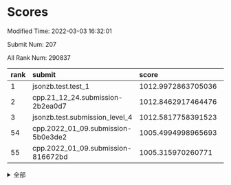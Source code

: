 # Scores

Modified Time: 2022-03-03 16:32:01

Submit Num: 207

All Rank Num: 290837

| rank |               submit               |       score        |       sigma        | pk_num |
| :--- | :--------------------------------- | :----------------- | :----------------- | :----- |
| 1    | jsonzb.test.test_1                 | 1012.9972863705036 | 0.8175559187266493 | 5623   |
| 2    | cpp.21_12_24.submission-2b2ea0d7   | 1012.8462917464476 | 0.7934098747601929 | 5620   |
| 3    | jsonzb.test.submission_level_4     | 1012.5817758391523 | 0.7847827250916322 | 5622   |
| 54   | cpp.2022_01_09.submission-5b0e3de2 | 1005.4994998965693 | 0.7298548766638503 | 5620   |
| 55   | cpp.2022_01_09.submission-816672bd | 1005.315970260771  | 0.7255232480279564 | 5619   |


<details>
<summary>全部</summary>

| rank |                 submit                 |       score        |       sigma        | pk_num |
| :--- | :------------------------------------- | :----------------- | :----------------- | :----- |
| 1    | jsonzb.test.test_1                     | 1012.9972863705036 | 0.8175559187266493 | 5623   |
| 2    | cpp.21_12_24.submission-2b2ea0d7       | 1012.8462917464476 | 0.7934098747601929 | 5620   |
| 3    | jsonzb.test.submission_level_4         | 1012.5817758391523 | 0.7847827250916322 | 5622   |
| 4    | gobigger.level_3.submission_level_3_42 | 1011.389804827278  | 0.760092824892857  | 5620   |
| 5    | gobigger.level_3.submission_level_3_19 | 1011.2055123789162 | 0.7692910751685782 | 5621   |
| 6    | gobigger.level_3.submission_level_3_35 | 1011.1854020060109 | 0.7788322421812867 | 5618   |
| 7    | gobigger.level_3.submission_level_3_40 | 1011.1471457914909 | 0.7737285383197458 | 5622   |
| 8    | gobigger.level_3.submission_level_3_38 | 1011.1158557961325 | 0.7574622359409058 | 5623   |
| 9    | gobigger.level_3.submission_level_3_10 | 1011.048533196344  | 0.7616408205852655 | 5621   |
| 10   | gobigger.level_3.submission_level_3_11 | 1010.8194898403177 | 0.755589687902472  | 5617   |
| 11   | gobigger.level_3.submission_level_3_26 | 1010.8130602736627 | 0.7670430877869833 | 5623   |
| 12   | gobigger.level_3.submission_level_3_16 | 1010.7749055406862 | 0.7670433562094092 | 5613   |
| 13   | gobigger.level_3.submission_level_3_43 | 1010.7245835376291 | 0.7650299046936109 | 5621   |
| 14   | gobigger.level_3.submission_level_3_7  | 1010.7002032057795 | 0.752335609174438  | 5623   |
| 15   | gobigger.level_3.submission_level_3_14 | 1010.6328117779657 | 0.760955830657156  | 5618   |
| 16   | gobigger.level_3.submission_level_3_20 | 1010.6084827062856 | 0.7765865466879599 | 5626   |
| 17   | gobigger.level_3.submission_level_3_25 | 1010.5574308278534 | 0.7570912372878424 | 5625   |
| 18   | gobigger.level_3.submission_level_3_23 | 1010.4877452878516 | 0.7548879640823929 | 5617   |
| 19   | gobigger.level_3.submission_level_3_3  | 1010.4656281305704 | 0.7780199542026108 | 5619   |
| 20   | gobigger.level_3.submission_level_3_27 | 1010.4202157459923 | 0.7438109108288287 | 5620   |
| 21   | gobigger.level_3.submission_level_3_36 | 1010.4130064138684 | 0.7713064756512042 | 5623   |
| 22   | gobigger.level_3.submission_level_3_49 | 1010.3852356850365 | 0.7530777987621704 | 5620   |
| 23   | gobigger.level_3.submission_level_3_1  | 1010.350185693167  | 0.7747648522514313 | 5617   |
| 24   | gobigger.level_3.submission_level_3_34 | 1010.311022498239  | 0.758078047971571  | 5622   |
| 25   | gobigger.level_3.submission_level_3_46 | 1010.2661058868163 | 0.7681733107435302 | 5620   |
| 26   | gobigger.level_3.submission_level_3_33 | 1010.2426138194618 | 0.7706826409635554 | 5623   |
| 27   | gobigger.level_3.submission_level_3_15 | 1010.223986869827  | 0.7572763569238097 | 5618   |
| 28   | gobigger.level_3.submission_level_3_47 | 1010.1799655941239 | 0.7558913986623008 | 5619   |
| 29   | gobigger.level_3.submission_level_3_5  | 1010.0825776563997 | 0.7632483949674973 | 5619   |
| 30   | gobigger.level_3.submission_level_3_2  | 1010.0590635034051 | 0.7846740010023963 | 5623   |
| 31   | gobigger.level_3.submission_level_3_4  | 1010.0536279283195 | 0.7412002045528445 | 5620   |
| 32   | gobigger.level_3.submission_level_3_32 | 1010.0165926099241 | 0.7583407342936592 | 5622   |
| 33   | gobigger.level_3.submission_level_3_0  | 1010.0126678680896 | 0.7613685691959213 | 5620   |
| 34   | gobigger.level_3.submission_level_3_39 | 1009.9654658764155 | 0.7447270621895041 | 5618   |
| 35   | gobigger.level_3.submission_level_3_29 | 1009.9606325429277 | 0.7354323071764002 | 5621   |
| 36   | gobigger.level_3.submission_level_3_6  | 1009.8995829721263 | 0.7452000273839837 | 5622   |
| 37   | gobigger.level_3.submission_level_3_30 | 1009.8873609900759 | 0.7645568425197985 | 5619   |
| 38   | gobigger.level_3.submission_level_3_17 | 1009.8866185097371 | 0.7788316467747305 | 5625   |
| 39   | gobigger.level_3.submission_level_3_13 | 1009.8070639070188 | 0.7623743518626778 | 5612   |
| 40   | gobigger.level_3.submission_level_3_22 | 1009.7001842784935 | 0.7557323821784225 | 5625   |
| 41   | gobigger.level_3.submission_level_3_12 | 1009.6245861478109 | 0.7410617360420246 | 5619   |
| 42   | gobigger.level_3.submission_level_3_21 | 1009.5975639602932 | 0.7446359687206394 | 5622   |
| 43   | gobigger.level_3.submission_level_3_31 | 1009.5761147024863 | 0.7430366975312188 | 5617   |
| 44   | gobigger.level_3.submission_level_3_9  | 1009.5192484622236 | 0.7807496839784683 | 5615   |
| 45   | gobigger.level_3.submission_level_3_28 | 1009.489652685921  | 0.7530247162927025 | 5621   |
| 46   | gobigger.level_3.submission_level_3_18 | 1009.4457843269485 | 0.7498657912291906 | 5618   |
| 47   | gobigger.level_3.submission_level_3_37 | 1009.4072380132425 | 0.7621860626902216 | 5626   |
| 48   | gobigger.level_3.submission_level_3_44 | 1009.2943214599073 | 0.7512581227237245 | 5622   |
| 49   | gobigger.level_3.submission_level_3_8  | 1009.2822981633612 | 0.7446796499670827 | 5615   |
| 50   | gobigger.level_3.submission_level_3_41 | 1009.2563052703466 | 0.7488079890306573 | 5619   |
| 51   | gobigger.level_3.submission_level_3_45 | 1009.1692510942913 | 0.7476784857975605 | 5620   |
| 52   | gobigger.level_3.submission_level_3_24 | 1009.0329072633051 | 0.7577600300346207 | 5622   |
| 53   | gobigger.level_3.submission_level_3_48 | 1009.0167808529251 | 0.7585287320854198 | 5621   |
| 54   | cpp.2022_01_09.submission-5b0e3de2     | 1005.4994998965693 | 0.7298548766638503 | 5620   |
| 55   | cpp.2022_01_09.submission-816672bd     | 1005.315970260771  | 0.7255232480279564 | 5619   |
| 56   | gobigger.level_1.submission_level_1_26 | 1004.8348009931607 | 0.718147914894505  | 5622   |
| 57   | gobigger.level_1.submission_level_1_28 | 1004.7637416052934 | 0.725489567717915  | 5616   |
| 58   | gobigger.level_1.submission_level_1_24 | 1004.5839288956167 | 0.7240447672227578 | 5620   |
| 59   | gobigger.level_1.submission_level_1_12 | 1004.5380932992728 | 0.7275049644571989 | 5617   |
| 60   | gobigger.level_1.submission_level_1_11 | 1004.487152774369  | 0.7241258206566944 | 5618   |
| 61   | gobigger.level_1.submission_level_1_49 | 1004.2439626871646 | 0.7201543984328842 | 5622   |
| 62   | gobigger.level_1.submission_level_1_4  | 1004.1583188501742 | 0.7130859868838441 | 5623   |
| 63   | gobigger.level_1.submission_level_1_3  | 1004.1133442854    | 0.7166930009304736 | 5623   |
| 64   | gobigger.level_1.submission_level_1_21 | 1004.036879766287  | 0.7224392006629161 | 5620   |
| 65   | gobigger.level_1.submission_level_1_31 | 1003.9884611760862 | 0.72538263453951   | 5621   |
| 66   | gobigger.level_1.submission_level_1_20 | 1003.8446118442342 | 0.7245472853556585 | 5619   |
| 67   | gobigger.level_1.submission_level_1_16 | 1003.670837877429  | 0.7272725715241316 | 5623   |
| 68   | gobigger.level_1.submission_level_1_1  | 1003.5856643490417 | 0.7163845974471471 | 5618   |
| 69   | gobigger.level_1.submission_level_1_7  | 1003.583651202875  | 0.719905557606993  | 5621   |
| 70   | gobigger.level_1.submission_level_1_27 | 1003.509542774324  | 0.7279407821993928 | 5622   |
| 71   | gobigger.level_1.submission_level_1_43 | 1003.494397341268  | 0.7224649899595177 | 5615   |
| 72   | gobigger.level_1.submission_level_1_18 | 1003.4625784860581 | 0.7241334860626721 | 5618   |
| 73   | gobigger.level_1.submission_level_1_48 | 1003.4307945361068 | 0.7218713425653395 | 5625   |
| 74   | gobigger.level_1.submission_level_1_34 | 1003.4251600134025 | 0.718268375657251  | 5626   |
| 75   | gobigger.level_1.submission_level_1_39 | 1003.4167448646391 | 0.7150336742980573 | 5629   |
| 76   | gobigger.level_1.submission_level_1_42 | 1003.405146646594  | 0.7238277414969847 | 5622   |
| 77   | gobigger.level_1.submission_level_1_25 | 1003.3324195891457 | 0.7212531289482205 | 5617   |
| 78   | gobigger.level_1.submission_level_1_8  | 1003.2999549440179 | 0.7113197172190961 | 5619   |
| 79   | gobigger.level_1.submission_level_1_44 | 1003.289236572698  | 0.7301832486327309 | 5624   |
| 80   | gobigger.level_1.submission_level_1_0  | 1003.2728239883357 | 0.7318887835198012 | 5617   |
| 81   | gobigger.level_1.submission_level_1_13 | 1003.2097165415304 | 0.7169660886658302 | 5621   |
| 82   | gobigger.level_1.submission_level_1_22 | 1003.2039504933294 | 0.7163528275482621 | 5614   |
| 83   | gobigger.level_1.submission_level_1_5  | 1003.19056205646   | 0.7073727875414151 | 5624   |
| 84   | gobigger.level_1.submission_level_1_47 | 1003.1750297487274 | 0.7215107093190691 | 5619   |
| 85   | gobigger.level_1.submission_level_1_14 | 1003.0424033552661 | 0.7263274920852804 | 5618   |
| 86   | gobigger.level_1.submission_level_1_40 | 1003.0246939452555 | 0.7224766940537208 | 5623   |
| 87   | gobigger.level_1.submission_level_1_45 | 1002.9855291790743 | 0.7203898878634661 | 5616   |
| 88   | gobigger.level_1.submission_level_1_46 | 1002.9597940837637 | 0.7142585143371788 | 5621   |
| 89   | gobigger.level_1.submission_level_1_2  | 1002.9509777369233 | 0.7033915778225287 | 5620   |
| 90   | gobigger.level_1.submission_level_1_6  | 1002.9480684544709 | 0.7105969166837991 | 5617   |
| 91   | gobigger.level_1.submission_level_1_23 | 1002.9384277581327 | 0.7157218969890998 | 5620   |
| 92   | gobigger.level_1.submission_level_1_33 | 1002.9318396732396 | 0.7209215634107816 | 5626   |
| 93   | gobigger.level_1.submission_level_1_41 | 1002.8295527982651 | 0.7172327366228342 | 5621   |
| 94   | gobigger.level_1.submission_level_1_36 | 1002.8277081333383 | 0.7247932571637579 | 5619   |
| 95   | gobigger.level_1.submission_level_1_9  | 1002.6973522257424 | 0.7079884136874462 | 5620   |
| 96   | gobigger.level_1.submission_level_1_38 | 1002.6954200345155 | 0.7136661909163245 | 5624   |
| 97   | gobigger.level_1.submission_level_1_15 | 1002.647386134387  | 0.7204332965744069 | 5616   |
| 98   | gobigger.level_1.submission_level_1_10 | 1002.6260599551892 | 0.7124852416532469 | 5619   |
| 99   | gobigger.level_1.submission_level_1_30 | 1002.3633790423572 | 0.7187690248967857 | 5619   |
| 100  | gobigger.level_1.submission_level_1_37 | 1002.3086960388852 | 0.7153319600044629 | 5621   |
| 101  | gobigger.level_1.submission_level_1_35 | 1002.246200702313  | 0.7122247158817254 | 5624   |
| 102  | gobigger.level_1.submission_level_1_17 | 1002.1352284425764 | 0.7178002103451571 | 5619   |
| 103  | gobigger.level_1.submission_level_1_32 | 1002.1084585938335 | 0.7054024820868714 | 5617   |
| 104  | gobigger.level_1.submission_level_1_19 | 1002.1053597298372 | 0.7247190172474924 | 5617   |
| 105  | gobigger.level_1.submission_level_1_29 | 1001.7855668142721 | 0.7107976261842346 | 5624   |
| 106  | gobigger.random.submission_random_19   | 997.0447591097862  | 0.7077718135229479 | 5620   |
| 107  | gobigger.random.submission_random_40   | 996.8135322762009  | 0.7178474172219261 | 5621   |
| 108  | gobigger.random.submission_random_37   | 996.7545152185389  | 0.7089522704832598 | 5625   |
| 109  | gobigger.random.submission_random_11   | 996.7042859157548  | 0.7133455779424922 | 5622   |
| 110  | gobigger.random.submission_random_13   | 996.6335663072057  | 0.7264538989471514 | 5620   |
| 111  | gobigger.random.submission_random_32   | 996.5438003808683  | 0.7130276641848419 | 5621   |
| 112  | gobigger.random.submission_random_1    | 996.5219005722641  | 0.7111974499344946 | 5620   |
| 113  | gobigger.random.submission_random_35   | 996.4992575374728  | 0.7042095761257731 | 5620   |
| 114  | gobigger.random.submission_random_26   | 996.4924096278817  | 0.706039215599846  | 5616   |
| 115  | gobigger.random.submission_random_27   | 996.4826672893622  | 0.7097594237226106 | 5625   |
| 116  | gobigger.random.submission_random_25   | 996.4406877147715  | 0.7094995997533177 | 5625   |
| 117  | gobigger.random.submission_random_9    | 996.4268697298814  | 0.7104101750379107 | 5615   |
| 118  | gobigger.random.submission_random_17   | 996.3846617764955  | 0.7297443313700265 | 5619   |
| 119  | gobigger.random.submission_random_38   | 996.3251469717791  | 0.7095266788199784 | 5624   |
| 120  | gobigger.random.submission_random_20   | 996.2105691510595  | 0.7013202728896345 | 5620   |
| 121  | gobigger.random.submission_random_28   | 996.2058365361677  | 0.7150303403880782 | 5619   |
| 122  | gobigger.random.submission_random_43   | 996.189815112433   | 0.7180388897376897 | 5619   |
| 123  | gobigger.random.submission_random_10   | 996.1292264391902  | 0.709592118520849  | 5623   |
| 124  | gobigger.random.submission_random_0    | 996.0889664870011  | 0.7214348708912933 | 5621   |
| 125  | gobigger.random.submission_random_21   | 996.0473820925054  | 0.6998875673281628 | 5623   |
| 126  | gobigger.random.submission_random_4    | 996.0118324779941  | 0.7105861603530871 | 5622   |
| 127  | gobigger.random.submission_random_15   | 995.8953895499177  | 0.7137510776957819 | 5623   |
| 128  | gobigger.random.submission_random_8    | 995.8738923649069  | 0.7153045096931385 | 5622   |
| 129  | gobigger.random.submission_random_5    | 995.8693573278824  | 0.7143169711391352 | 5621   |
| 130  | gobigger.random.submission_random_22   | 995.8473089839292  | 0.7163307243583035 | 5621   |
| 131  | gobigger.random.submission_random_33   | 995.7950181676678  | 0.7142962292596453 | 5622   |
| 132  | gobigger.random.submission_random_2    | 995.7648170999632  | 0.7228186282798431 | 5622   |
| 133  | gobigger.random.submission_random_48   | 995.7643647345543  | 0.7086767299922097 | 5618   |
| 134  | gobigger.random.submission_random_41   | 995.7336156259425  | 0.7333611995213586 | 5617   |
| 135  | gobigger.random.submission_random_44   | 995.7290493257269  | 0.7264912412232633 | 5616   |
| 136  | gobigger.random.submission_random_46   | 995.7049893000934  | 0.7149209467950736 | 5623   |
| 137  | gobigger.random.submission_random_30   | 995.6937632679391  | 0.7173064237565316 | 5621   |
| 138  | gobigger.random.submission_random_14   | 995.6744041412059  | 0.7171463983575611 | 5617   |
| 139  | gobigger.random.submission_random_34   | 995.6407542503314  | 0.7157692941028382 | 5617   |
| 140  | gobigger.random.submission_random_45   | 995.6347180982015  | 0.7260536747248884 | 5622   |
| 141  | gobigger.random.submission_random_23   | 995.5693424548712  | 0.6983707056302259 | 5618   |
| 142  | gobigger.random.submission_random_7    | 995.5195424873682  | 0.7144743349732426 | 5618   |
| 143  | gobigger.random.submission_random_49   | 995.48639221464    | 0.7144084631293429 | 5614   |
| 144  | gobigger.random.submission_random_39   | 995.456054404512   | 0.7278660384394969 | 5621   |
| 145  | gobigger.random.submission_random_42   | 995.3729862608031  | 0.7190169106516281 | 5618   |
| 146  | gobigger.random.submission_random_16   | 995.3536896153535  | 0.7096179185383378 | 5622   |
| 147  | gobigger.random.submission_random_18   | 995.341043119993   | 0.7041295807994082 | 5622   |
| 148  | gobigger.random.submission_random_24   | 995.3080108827688  | 0.7251354893112593 | 5617   |
| 149  | gobigger.random.submission_random_31   | 995.2815855984339  | 0.7153479024916841 | 5618   |
| 150  | gobigger.random.submission_random_12   | 995.2404716027411  | 0.7030412327455638 | 5620   |
| 151  | gobigger.random.submission_random_36   | 995.2164708225863  | 0.7332545664780069 | 5624   |
| 152  | gobigger.random.submission_random_29   | 995.1983163948146  | 0.7102977651582624 | 5617   |
| 153  | gobigger.random.submission_random_47   | 995.1463652942233  | 0.7053921249259486 | 5620   |
| 154  | gobigger.random.submission_random_6    | 995.1301559001613  | 0.7274075122205551 | 5623   |
| 155  | gobigger.random.submission_random_3    | 995.0156730569104  | 0.708627335174741  | 5621   |
| 156  | gobigger.level_2.submission_level_2_45 | 994.4571514244942  | 0.7368604063397362 | 5618   |
| 157  | gobigger.level_2.submission_level_2_28 | 993.6254382344687  | 0.7259413181816481 | 5624   |
| 158  | gobigger.level_2.submission_level_2_15 | 993.600213350821   | 0.7385169269917857 | 5619   |
| 159  | gobigger.level_2.submission_level_2_12 | 993.5823443680997  | 0.7427253349910234 | 5620   |
| 160  | gobigger.level_2.submission_level_2_29 | 993.3271002319049  | 0.7409018929313687 | 5619   |
| 161  | gobigger.level_2.submission_level_2_13 | 993.146992221978   | 0.7440379184440419 | 5617   |
| 162  | gobigger.level_2.submission_level_2_16 | 993.0443529031556  | 0.7373395262770107 | 5619   |
| 163  | gobigger.level_2.submission_level_2_36 | 992.968511779363   | 0.727047164279537  | 5623   |
| 164  | gobigger.level_2.submission_level_2_27 | 992.9637552235994  | 0.7269107695587217 | 5618   |
| 165  | gobigger.level_2.submission_level_2_0  | 992.9607837803101  | 0.7424182441747307 | 5625   |
| 166  | gobigger.level_2.submission_level_2_25 | 992.6442364836739  | 0.7531985055468545 | 5618   |
| 167  | gobigger.level_2.submission_level_2_31 | 992.5239621864505  | 0.7447857110043092 | 5621   |
| 168  | gobigger.level_2.submission_level_2_22 | 992.5188413531035  | 0.7558747107003009 | 5620   |
| 169  | gobigger.level_2.submission_level_2_26 | 992.3705801614867  | 0.7450043126175664 | 5616   |
| 170  | gobigger.level_2.submission_level_2_37 | 992.3642709906239  | 0.7525661997633861 | 5620   |
| 171  | gobigger.level_2.submission_level_2_38 | 992.276538234487   | 0.7502710979180046 | 5614   |
| 172  | gobigger.level_2.submission_level_2_19 | 992.2639296432883  | 0.7346681996288487 | 5622   |
| 173  | gobigger.level_2.submission_level_2_17 | 992.2439673242751  | 0.7376468364842736 | 5618   |
| 174  | gobigger.level_2.submission_level_2_21 | 992.2120056969246  | 0.7614804174217314 | 5618   |
| 175  | gobigger.level_2.submission_level_2_46 | 992.1935836799571  | 0.7459547069054002 | 5618   |
| 176  | gobigger.level_2.submission_level_2_11 | 992.1794958633212  | 0.7350022446626349 | 5624   |
| 177  | gobigger.level_2.submission_level_2_41 | 992.1299511312949  | 0.7559749885974957 | 5617   |
| 178  | gobigger.level_2.submission_level_2_40 | 992.0622695181897  | 0.7405261485573569 | 5624   |
| 179  | gobigger.level_2.submission_level_2_24 | 992.0560703127247  | 0.7494119013551417 | 5620   |
| 180  | gobigger.level_2.submission_level_2_1  | 992.0497080003519  | 0.7523201937695049 | 5620   |
| 181  | gobigger.level_2.submission_level_2_33 | 992.0363256932848  | 0.7637580047297469 | 5619   |
| 182  | gobigger.level_2.submission_level_2_18 | 992.0056531582572  | 0.7261616114668981 | 5622   |
| 183  | gobigger.level_2.submission_level_2_8  | 991.8986594962981  | 0.7330328043177817 | 5619   |
| 184  | gobigger.level_2.submission_level_2_49 | 991.862194297937   | 0.7513092621783574 | 5615   |
| 185  | gobigger.level_2.submission_level_2_30 | 991.7363061957412  | 0.7441993025195822 | 5615   |
| 186  | gobigger.level_2.submission_level_2_44 | 991.7111802170241  | 0.7633958458484849 | 5615   |
| 187  | gobigger.level_2.submission_level_2_42 | 991.7016063647714  | 0.7586975109943515 | 5620   |
| 188  | gobigger.level_2.submission_level_2_20 | 991.6226048667587  | 0.7615936306587434 | 5614   |
| 189  | gobigger.level_2.submission_level_2_9  | 991.6188122004377  | 0.7404100822304419 | 5614   |
| 190  | gobigger.level_2.submission_level_2_2  | 991.605520858246   | 0.7490816210604317 | 5619   |
| 191  | gobigger.level_2.submission_level_2_7  | 991.4821877351607  | 0.7584352890543163 | 5618   |
| 192  | gobigger.level_2.submission_level_2_48 | 991.4558426538711  | 0.7368489947638667 | 5624   |
| 193  | gobigger.level_2.submission_level_2_39 | 991.3684646275129  | 0.7604394367812458 | 5623   |
| 194  | gobigger.level_2.submission_level_2_4  | 991.3176124798563  | 0.7586344671008621 | 5621   |
| 195  | gobigger.level_2.submission_level_2_14 | 991.2803003008107  | 0.7501250641425249 | 5620   |
| 196  | gobigger.level_2.submission_level_2_35 | 991.2046410975404  | 0.7545072075122412 | 5617   |
| 197  | gobigger.level_2.submission_level_2_5  | 991.0947812646144  | 0.7576789712904667 | 5624   |
| 198  | gobigger.level_2.submission_level_2_3  | 990.9737897894994  | 0.7474230152542622 | 5620   |
| 199  | gobigger.level_2.submission_level_2_32 | 990.6479348208327  | 0.7525150279990641 | 5621   |
| 200  | gobigger.level_2.submission_level_2_43 | 990.519866143806   | 0.7627133832904964 | 5625   |
| 201  | gobigger.level_2.submission_level_2_6  | 990.2312431145373  | 0.7466090061041185 | 5611   |
| 202  | gobigger.level_2.submission_level_2_34 | 990.1624672103048  | 0.7654284683117463 | 5621   |
| 203  | gobigger.level_2.submission_level_2_23 | 990.0723357585628  | 0.756504637726338  | 5619   |
| 204  | gobigger.level_2.submission_level_2_47 | 989.8317677128565  | 0.7622453237665456 | 5619   |
| 205  | gobigger.level_2.submission_level_2_10 | 989.2798666010217  | 0.7922988900208803 | 5620   |
| 206  | gobigger.none.submission_none_0        | 979.0733900044148  | 1.1495367146441273 | 5617   |
| 207  | gobigger.none.submission_none_1        | 976.4832529282615  | 1.494486099527026  | 5620   |

</details>